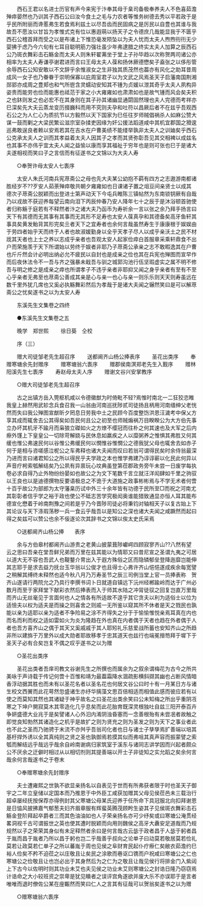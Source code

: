 <!-- { "loadSidebar": true } -->
　　西石王君以名进士历官有声今来宪于汴奉其母于臬司备极奉养夫人不色喜茹澹殚瘁晏然也乃训其子西石公曰汝今食土之毛与力农者等惟务树德去秀以平若政于是乎民所附丽而谗慝弗生若食焉利兹土以尽吾齿而民固病之是厉民以自豊也其谁与我故吾不愿汝以甘旨为孝惟式克有位以惠遐萌以扬天子之令德庶几哉能显我于不匮乎西石公稽首拜而受之以是布诸上下惟恐毫发陨坠以为夫人忧而太夫人煦煦衎衎无少婴拂于虑乃今六旬有七耳目聪明筋力强壮虽少年弗逮腊之终实太夫人加算之辰西石公乃斑衣舞彩击石觞金而太夫人则朱轩翟茀坐于堂上子孙毕趋以次称贺两司诸公亦相率为太夫人寿谦亭谢君进而言曰王母太夫人葆和扬休厥德懋矣子盍张之以侈彤管余辱西石公知安敢以不文辞乎余惟淑女之生非独其质茂然也葢亦有风化之助耳昔周成风一女子也乃眷眷于崇明保寡以庇周室君子以为文武之风焉圣天子启藩南国荆湘郧郢亦成周之豊郏也和气所鬯含灵蠕动安知其不锺为贞媛以泄其奇乎太夫人夙构异姿贵而能劳也俭而能惠也祗范于家之小大雍雍如也肃肃如也是故气锺而风会矣夫积之也鈢则发之也必宏不在其身则在其子孙其诸幽显通閟固然理也夫人完德而考祥亦巳深矣先大夫云蒸龙变历掇巍科而用不究则夫孕和吐符以昌厥后者不在兹乎吾观西石公之为人仁心为质抗节以方毅然以天下国家为巳任往岁师贼倡祸杀人如麻公赞大谋一鼓而剿之大梁民繁讼滋宗室杂揉吏因缘为奸公援法蹈道咸中其机宜郡国之猾逡巡弗敢逞良者赖以安焉若其在吉水在户曹美绩不能缕举孰非太夫人之训廸矣乎西石公克承太夫人之训而其孝益着太夫人因其子之孝而其贤弥彰吾见其交相裨以成兹名也其事不亦伟乎宜太夫人闻之益愉以康而享其福祉于穷年也是则可张也巳于是诸大夫遂相视而笑曰子之言信而有征遂书之文锦以为大夫人寿 

　　○奉贺许母太安人七袠序 

　　太安人朱氏河南兵宪荩斋公之母也先大夫某公幼抱不羁有四方之志遨游南都诸胜经岁不??歹安人茹荼殚瘁敬共朝夕雍雍如也日课诸子置之俎豆间亲贤士以成其德次子荩斋公脱颖而出登进士第声动天下今屯兵睢陈三镇帖然为东南锁钥厥有自哉乃以戎故不获迎养每望云南向泪下丙辰仲春乃安人降年七十之辰于是沐浴顿首驰使者归称觞于庭若有不释然者汴之诸大夫乃函币为寿祈余一言以张之余乃拜手扬言曰天下有其德而无其事有其事而无其形不足寿也太安人葆真孕和其德备矣高牙鱼轩其事具矣黄发鲐背其形完矣亖者天下之宜寿者也余何言哉虽然寿生于康康根于娱娱由于劳四者始乎天而终于人者也故淑媛勤身以全乎天孝子尽人以成乎亲沃土之民不材戕其天者也上士之养以志成乎亲者也吾观太安人起家俭瘁白首服章采乘轩鼎食不出户而荣施羡于天下所谓始以劳终于娱者非耶乃子荩斋公承亲之志不敢暇逸其在户曹也斤斤然会计必明出纳必允不疲民以自封也是成亲之俭也其在兵宪也殚图而宣早作而后夜休法令不一吾与齐之强暴未戢吾与驯之城郭沟池行伍坚瑕虚实之属不明不修吾与明之修之是成亲之瘁也所谓孝子不违乎亲者非耶抑又闻之身乎亲者有至有不至心乎亲者无弗至也荩斋公善成其亲是心与亲一也心与亲一则乐乐则天天则寿虽远在数千里外犹几席也又奚必执觞舞彩然后为孝哉于是诸大夫闻之辗然笑曰是可以解荩斋公之忧矣遂书之以为太安人寿 

　　东溪先生文集卷之四终 

　　●东溪先生文集卷之五 

　　晚学　郑世熙 
　　徐日葵　仝校 

　　序（三） 

　　赠大司徒邹老先生超召序 
　　送都阃齐山杨公捧表序 
　　圣花出类序 
　　奉赠寒塘余先封赠序 
　　赠寒塘翁六袠序 
　　赠郡侯南溟郑老先生入觐序 
　　赠林阳溪先生七袠序 
　　寿赵母太夫人序 
　　赠谢文谷兴安掌教序 

　　○赠大司徒邹老先生超召序 

　　古之出镇方岳入筦枢机咸以令德徽猷为时倚毗不轻?焉惟时南北一二狂狡恣睢我皇上赫然用武轸念兵食召我一山翁由河南巡抚陟贰司徒扬且柄用河南缙绅父老恍然而失曰我公殚图宣猷昕夕罔息日劳我中土之民顾今百度整饬洪恩汪濊考中保乂方享其成而辄舍去公其得矣如吾民何且公之初至也师贼煽祸万目睽睽公为大方伯先事立办坏其机牙不踰月而枭狼立磔如火之方燎不缨冠而往朴之何其速也及大军之后内瘵外馑上下皇皇公一切除苛解娆与民休息如羸疾之人以糜粥养之惟惧其弗胜又何其缓也惟公弗速民何以谷惟公弗缓民何以憪惟谷惟憪公之德我犹父母也辄舍去如赤子何于是相与咨嗟感泣柅公之车弗释也诸大夫闻而叹曰若翁可谓得民矣时余侍翁最深乃进而言曰诸君知公之所以得民乎夫学政之本也惟学弗建乃谆谆蕲以化民此何异以声音疗枵索瓠解结矣乃公夙有异禀玩心坟典虽登第莅郡政务旁午未尝一日废学每执卷必求自得乃止外物纷纷晏如也故公之为文下笔数千言立就汪洋闳肆如千里之驹驭以王良也以是迪德撰物反要语极总之不诡于大道施之政事彬彬焉与不学无术者何啻十百乎故公为部郎为太守藩臬历试中外三十余年皆有功德于民所至□而祝之河南尤其彰彰者信乎学之裕于政也使公不砥志苦学究极闳奥谁能猎致通显亦恒人耳其能布德宣化懋着于岭南荆豫之间若是乎乃今晋陟司徒必将秉钧对轴相天子以复古始上下其论议与天下涤瑕荡秽一兵一食云乎哉吾以是知公之深也诸大夫闻之咸蹶然而起曰得之矣兹可以赞公也余不佞遂论次其辞书之文锦以俟太史氏采焉 

　　○送都阃齐山杨公捧　　表序 

　　余与方伯皋村都阃齐山游贵之老黄山披蒙葺陟巘崿四顾寂寥齐山??八然有望云之思曰吾亲在堂吾鲜兄弟而万里在兹其能以为情耶又曰昔尼宣之圣谓九夷之可居以道大无不容也吾武人也鞮鍪介冑出入于遐方殊俗之区而隐辚郁垒登降迤靡岂能伸其志耶于是求去益力抚台玉华翁以公俊才也且得士心弗许齐山悒悒遂成疾余每宽譬之稍解其缚终未释然也适今秋八月乃万寿圣节之辰三司例当堂上官一员捧表称　贺齐山遂请行两院允之乃具行李撰书词卜日就道自镇远下沅州经郴踰岭而达于广州必数月而至于家拜堂下献彩衣然后捧表而入于师其水陆之冲冐徒驭之回复岂直万里哉而齐山无丝毫见于言面何也人之情各有所适故不遑乎其它贪夫以利为适俗士以位为适憸夫以权为适夫是而操之则喜舍之则戚一无所鉴以窥其所不休者是天之戮民也孰能以亲为适耶以亲为适者不争险易之涂不齐得失之分于于愉愉惟悦亲焉耳真在内也而名而利而权之适如雷如火为炎为隆趋在外也真在内者偶于天者也趋在外者偶于人者也吾方喜齐山之偶于其天又奚戚戚于其人耶矧礼乐慈爱战所蓄也安知齐山之所趋非所以建旆于万里外以成大勋者耶故移孝于忠其道天也兹行也端冕搢笏拜于墀下于圣天子必有合矣岂复不偶之叹乎遂书之以为赠 

　　○圣花出类序 

　　圣花出类者吾庠司教文谷谢先生之所撰也而属余为之叙余谓梅花为古今之所共美咏于声诗载于传记何啻十百惟和靖为最葢霜降水涸疏影横斜撷其幽也占断风情暗香浮动据其胜也而未有以圣花名者以圣名花也何居文谷公曰时十有一月某日方与诸生校文西黉而此花萼然忽盛诸生亦纾华摛藻文思百倍相适而相值此感而彼应若有以使之而莫知其然也其诸疑于神乎故名之曰圣花出类余笑曰公未知梅之所出乎重阴冱寒之下坤户閴寂莫木其零造化几乎息矣而此花胎育既深灵根独吐自兹三阳开泰百卉争妍盛德大业兆于是矣譬诸人心外汨内淆阴浊昏塞而一念善根殆有未尝冺者故触之即觉良知勃然其诸造化之机乎是故扩之则为贤充之则为圣发之则为天下之事业者此也不此之圣而乃驰骋于末流不亦舛乎吾翁司化者也日与诸士子孳孳焉扩善端以培其基杅捍外诱以全其真纯则之贤之圣也孰御焉若摸其似而弗咀其真声容而振蒙譬之索瓠而解结远乎哉远乎哉余自岭南谢病归家筑室于溪东与诸同志讲学因而兴起者颇众公不厌余之迂僻时相过从以相切剂则其提善端以开士子非徒知之实允蹈之矣余何言哉余何言哉遂书之于卷末 

　　○奉赠寒塘余先封赠序 

　　夫士遭雍熙之世孰不欲显亲扬名以自表见于世而有所弗获者限于时也圣天子御宇之二年立皇储以定国本而乃推恩于中外臣工咸获加赠其父母见侯莅邑未三载治行超卓屡经抚按保荐亦得例封其父寒塘公母某氏迎养于任所命下具冠服北向扣拜谢恩是日恊风披拂嘉气郁葱夫妇齐眉章服有辉蜚英腾茂顾盻生姿其子见侯斑衣舞彩击石觞金登阶拜起卒爵者三而其色油油如也人子荣亲扬名亦可少纾矣或曰寒塘公淹贯经畧洞视千古可谓振世之英也使其遭时脱颖而向用则魏侯之高牙大纛安足道哉而乃规规然以子之荣荣其身似有未足释然者余曰是何言哉古云毖于政者昌于人毖于躬者昌于胤而昌于胤者乃所以昌于躬也岂二乎哉善乎叔向之论单子曰动莫若敬居莫若俭礼莫若让政莫若仁单子之所以蕃胤于周也见侯之阜财育民起仆疗瘵仁矣敝衣茹澹约巳裕人俭矣不矜不迫莅之以庄敬且让矣民之涂歌而巷讴口镌而户祝咸曰寒塘公之仁也寒塘公之俭敬且让也岂必出于其身然后为之仁为之敬且让哉见侯行将排金门入紫闼上下古今以佐明时则其功业未艾也夫见侯之功业未艾则寒塘公之封诰日隆乃窃窃焉计诰命之大小较班资之崇卑是犹见瞶者之误评宫角遂欲并废大乐不亦误耶于是言者唯唯而退时僚佐公某在座辴然而笑曰仁人之言其有征哉可以贺翁矣遂书之以为赠 

　　○赠寒塘翁六袠序 

